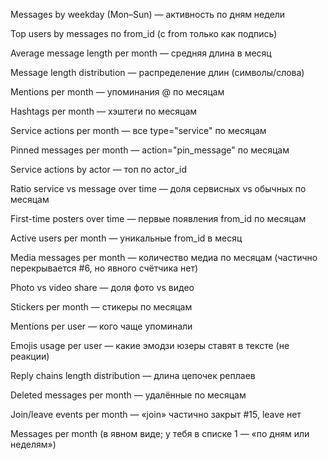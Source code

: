 Messages by weekday (Mon–Sun) — активность по дням недели

Top users by messages по from_id (с from только как подпись)

Average message length per month — средняя длина в месяц

Message length distribution — распределение длин (символы/слова)

Mentions per month — упоминания @ по месяцам

Hashtags per month — хэштеги по месяцам

Service actions per month — все type="service" по месяцам

Pinned messages per month — action="pin_message" по месяцам

Service actions by actor — топ по actor_id

Ratio service vs message over time — доля сервисных vs обычных по месяцам

First-time posters over time — первые появления from_id по месяцам

Active users per month — уникальные from_id в месяц

Media messages per month — количество медиа по месяцам (частично перекрывается #6, но явного счётчика нет)

Photo vs video share — доля фото vs видео

Stickers per month — стикеры по месяцам

Mentions per user — кого чаще упоминали

Emojis usage per user — какие эмодзи юзеры ставят в тексте (не реакции)

Reply chains length distribution — длина цепочек реплаев

Deleted messages per month — удалённые по месяцам

Join/leave events per month — «join» частично закрыт #15, leave нет

Messages per month (в явном виде; у тебя в списке 1 — «по дням или неделям»)